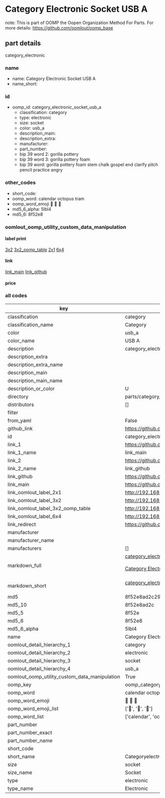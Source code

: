 # Category Electronic Socket USB A  

note: This is part of OOMP the Oopen Organization Method For Parts. For more details: https://github.com/oomlout/oomp_base

##  part details
  



category_electronic



### name
* name: Category Electronic Socket USB A
* name_short: 
### id
* oomp_id: category_electronic_socket_usb_a
  * classification: category
  * type: electronic
  * size: socket
  * color: usb_a
  * description_main: 
  * description_extra: 
  * manufacturer: 
  * part_number: 
  * bip 39 word 2: gorilla pottery
  * bip 39 word 3: gorilla pottery foam
  * bip 39 word: gorilla pottery foam stem chalk gospel end clarify pitch pencil practice angry

### other_codes
* short_code: 
* oomp_word: calendar octopus tram
* oomp_word_emoji :calendar: :octopus: :tram:
* md5_6_alpha: 5lbl4
* md5_6: 8f52e8






### oomlout_oomp_utility_custom_data_manipulation
#### label print
[3x2](http://192.168.1.245:1112/?label=oomp%205lbl4)
[3x2_oomp_table](http://192.168.1.108:1112/?label=oomp%205lbl4)
[2x1](http://192.168.1.242:1112/?label=oomp%205lbl4)
[6x4](http://192.168.1.55:1112/?label=oomp%205lbl4)    

#### link

[link_main](https://github.com/oomlout/oomlout_oomp_version_1_messy/tree/main/parts/category_electronic_socket_usb_a) [link_github](https://github.com/oomlout/oomlout_oomp_version_1_messy/tree/main/parts/category_electronic_socket_usb_a)                             

#### price







### all codes 
| key | value |  
| --- | --- |  
| classification | category |  
| classification_name | Category |  
| color | usb_a |  
| color_name | USB A |  
| description | category_electronic |  
| description_extra |  |  
| description_extra_name |  |  
| description_main |  |  
| description_main_name |  |  
| description_or_color | U  |  
| directory | parts/category_electronic_socket_usb_a |  
| distributors | [] |  
| filter |  |  
| from_yaml | False |  
| github_link | https://github.com/oomlout/oomlout_oomp_part_src/tree/main/parts/category_electronic_socket_usb_a |  
| id | category_electronic_socket_usb_a |  
| link_1 | https://github.com/oomlout/oomlout_oomp_version_1_messy/tree/main/parts/category_electronic_socket_usb_a |  
| link_1_name | link_main |  
| link_2 | https://github.com/oomlout/oomlout_oomp_version_1_messy/tree/main/parts/category_electronic_socket_usb_a |  
| link_2_name | link_github |  
| link_github | https://github.com/oomlout/oomlout_oomp_version_1_messy/tree/main/parts/category_electronic_socket_usb_a |  
| link_main | https://github.com/oomlout/oomlout_oomp_version_1_messy/tree/main/parts/category_electronic_socket_usb_a |  
| link_oomlout_label_2x1 | http://192.168.1.242:1112/?label=oomp%205lbl4 |  
| link_oomlout_label_3x2 | http://192.168.1.245:1112/?label=oomp%205lbl4 |  
| link_oomlout_label_3x2_oomp_table | http://192.168.1.108:1112/?label=oomp%205lbl4 |  
| link_oomlout_label_6x4 | http://192.168.1.55:1112/?label=oomp%205lbl4 |  
| link_redirect | https://github.com/oomlout/oomlout_oomp_version_1_messy/tree/main/parts/category_electronic_socket_usb_a |  
| manufacturer |  |  
| manufacturer_name |  |  
| manufacturers | [] |  
| markdown_full | [category_electronic_socket_usb_a](none)<br>[](none)<br>[Category Electronic Socket Usb A](none)<br><br> |  
| markdown_short | [category_electronic_socket_usb_a](none)<br><br> |  
| md5 | 8f52e8ad2c29e9319312fd54b42a3b25 |  
| md5_10 | 8f52e8ad2c |  
| md5_5 | 8f52e |  
| md5_6 | 8f52e8 |  
| md5_6_alpha | 5lbl4 |  
| name | Category Electronic Socket USB A |  
| oomlout_detail_hierarchy_1 | category |  
| oomlout_detail_hierarchy_2 | electronic |  
| oomlout_detail_hierarchy_3 | socket |  
| oomlout_detail_hierarchy_4 | usb_a |  
| oomlout_oomp_utility_custom_data_manipulation | True |  
| oomp_key | oomp_category_electronic_socket_usb_a |  
| oomp_word | calendar octopus tram |  
| oomp_word_emoji | :calendar: :octopus: :tram: |  
| oomp_word_emoji_list | [':calendar:', ':octopus:', ':tram:'] |  
| oomp_word_list | ['calendar', 'octopus', 'tram'] |  
| part_number |  |  
| part_number_exact |  |  
| part_number_name |  |  
| short_code |  |  
| short_name | Categoryelectronic |  
| size | socket |  
| size_name | Socket |  
| type | electronic |  
| type_name | Electronic |  
